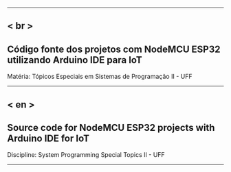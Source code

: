 _____________________________________________________________________________
< br >
-----------------------------------------------------------------------------
Código fonte dos projetos com NodeMCU ESP32 utilizando Arduino IDE para IoT
-----------------------------------------------------------------------------
Matéria: Tópicos Especiais em Sistemas de Programação II - UFF 
_____________________________________________________________________________

< en >
-----------------------------------------------------------------------------
Source code for NodeMCU ESP32 projects with Arduino IDE for IoT
-----------------------------------------------------------------------------
Discipline: System Programming Special Topics II - UFF 
_____________________________________________________________________________

